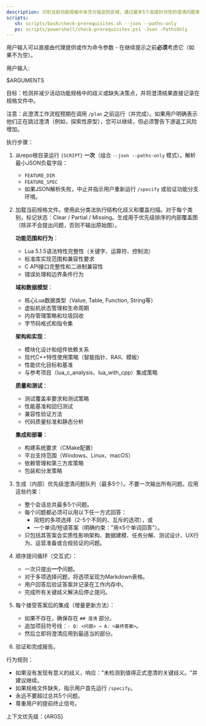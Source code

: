```yaml
---
description: 识别当前功能规格中未充分指定的区域，通过最多5个高度针对性的澄清问题来减少歧义
scripts:
   sh: scripts/bash/check-prerequisites.sh --json --paths-only
   ps: scripts/powershell/check-prerequisites.ps1 -Json -PathsOnly
---
```


用户输入可以直接由代理提供或作为命令参数 - 在继续提示之前**必须**考虑它（如果不为空）。

用户输入:

$ARGUMENTS

目标：检测并减少活动功能规格中的歧义或缺失决策点，并将澄清结果直接记录在规格文件中。

注意：此澄清工作流程预期在调用 `/plan` 之前运行（并完成）。如果用户明确表示他们正在跳过澄清（例如，探索性原型），您可以继续，但必须警告下游返工风险增加。

执行步骤：

1. 从repo根目录运行 `{SCRIPT}` **一次**（组合 `--json --paths-only` 模式）。解析最小JSON负载字段：
   - `FEATURE_DIR`
   - `FEATURE_SPEC`
   - 如果JSON解析失败，中止并指示用户重新运行 `/specify` 或验证功能分支环境。

2. 加载当前规格文件。使用此分类法执行结构化歧义和覆盖扫描。对于每个类别，标记状态：Clear / Partial / Missing。生成用于优先级排序的内部覆盖图（除非不会提出问题，否则不输出原始图）。

   **功能范围和行为**：
   - Lua 5.1.5语法特性完整性（关键字、运算符、控制流）
   - 标准库实现范围和兼容性要求
   - C API接口完整性和二进制兼容性
   - 错误处理和边界条件行为

   **域和数据模型**：
   - 核心Lua数据类型（Value, Table, Function, String等）
   - 虚拟机状态管理和生命周期
   - 内存管理策略和垃圾回收
   - 字节码格式和指令集

   **架构和实现**：
   - 模块化设计和组件依赖关系
   - 现代C++特性使用策略（智能指针、RAII、模板）
   - 性能优化目标和基准
   - 与参考项目（lua_c_analysis、lua_with_cpp）集成策略

   **质量和测试**：
   - 测试覆盖率要求和测试策略
   - 性能基准和回归测试
   - 兼容性验证方法
   - 代码质量标准和静态分析

   **集成和部署**：
   - 构建系统要求（CMake配置）
   - 平台支持范围（Windows、Linux、macOS）
   - 依赖管理和第三方库策略
   - 包装和分发策略

3. 生成（内部）优先级澄清问题队列（最多5个）。不要一次输出所有问题。应用这些约束：
    - 整个会话总共最多5个问题。
    - 每个问题都必须可以用以下任一方式回答：
       * 简短的多项选择（2-5个不同的、互斥的选项），或
       * 一个单词/短语答案（明确约束："用≤5个单词回答"）。
   - 只包括其答案会实质性影响架构、数据建模、任务分解、测试设计、UX行为、运营准备或合规验证的问题。

4. 顺序提问循环（交互式）：
    - 一次只提出**一个**问题。
    - 对于多项选择问题，将选项呈现为Markdown表格。
    - 用户回答后验证答案并记录在工作内存中。
    - 完成所有关键歧义解决后停止提问。

5. 每个接受答案后的集成（增量更新方法）：
    - 如果不存在，确保存在 `## 澄清` 部分。
    - 追加项目符号线：`- Q: <问题> → A: <最终答案>`。
    - 然后立即将澄清应用到最适当的部分。

6. 验证和完成报告。

行为规则：
- 如果没有发现有意义的歧义，响应："未检测到值得正式澄清的关键歧义。"并建议继续。
- 如果规格文件缺失，指示用户首先运行 `/specify`。
- 永远不要超过总共5个问题。
- 尊重用户的提前终止信号。

上下文优先级：{ARGS}